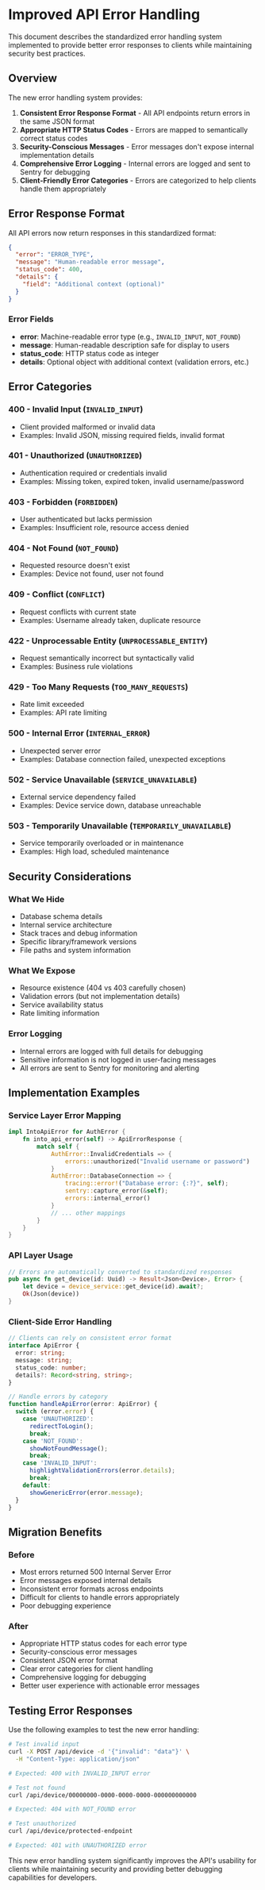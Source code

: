 # Improved API Error Handling

This document describes the standardized error handling system implemented to provide better error responses to clients while maintaining security best practices.

## Overview

The new error handling system provides:

1. **Consistent Error Response Format** - All API endpoints return errors in the same JSON format
2. **Appropriate HTTP Status Codes** - Errors are mapped to semantically correct status codes  
3. **Security-Conscious Messages** - Error messages don't expose internal implementation details
4. **Comprehensive Error Logging** - Internal errors are logged and sent to Sentry for debugging
5. **Client-Friendly Error Categories** - Errors are categorized to help clients handle them appropriately

## Error Response Format

All API errors now return responses in this standardized format:

```json
{
  "error": "ERROR_TYPE",
  "message": "Human-readable error message",
  "status_code": 400,
  "details": {
    "field": "Additional context (optional)"
  }
}
```

### Error Fields

- **error**: Machine-readable error type (e.g., `INVALID_INPUT`, `NOT_FOUND`)
- **message**: Human-readable description safe for display to users
- **status_code**: HTTP status code as integer
- **details**: Optional object with additional context (validation errors, etc.)

## Error Categories

### 400 - Invalid Input (`INVALID_INPUT`)
- Client provided malformed or invalid data
- Examples: Invalid JSON, missing required fields, invalid format

### 401 - Unauthorized (`UNAUTHORIZED`) 
- Authentication required or credentials invalid
- Examples: Missing token, expired token, invalid username/password

### 403 - Forbidden (`FORBIDDEN`)
- User authenticated but lacks permission
- Examples: Insufficient role, resource access denied

### 404 - Not Found (`NOT_FOUND`)
- Requested resource doesn't exist
- Examples: Device not found, user not found

### 409 - Conflict (`CONFLICT`)
- Request conflicts with current state
- Examples: Username already taken, duplicate resource

### 422 - Unprocessable Entity (`UNPROCESSABLE_ENTITY`)
- Request semantically incorrect but syntactically valid
- Examples: Business rule violations

### 429 - Too Many Requests (`TOO_MANY_REQUESTS`)
- Rate limit exceeded
- Examples: API rate limiting

### 500 - Internal Error (`INTERNAL_ERROR`)
- Unexpected server error
- Examples: Database connection failed, unexpected exceptions

### 502 - Service Unavailable (`SERVICE_UNAVAILABLE`)
- External service dependency failed
- Examples: Device service down, database unreachable

### 503 - Temporarily Unavailable (`TEMPORARILY_UNAVAILABLE`)
- Service temporarily overloaded or in maintenance
- Examples: High load, scheduled maintenance

## Security Considerations

### What We Hide
- Database schema details
- Internal service architecture  
- Stack traces and debug information
- Specific library/framework versions
- File paths and system information

### What We Expose
- Resource existence (404 vs 403 carefully chosen)
- Validation errors (but not implementation details)
- Service availability status
- Rate limiting information

### Error Logging
- Internal errors are logged with full details for debugging
- Sensitive information is not logged in user-facing messages
- All errors are sent to Sentry for monitoring and alerting

## Implementation Examples

### Service Layer Error Mapping

```rust
impl IntoApiError for AuthError {
    fn into_api_error(self) -> ApiErrorResponse {
        match self {
            AuthError::InvalidCredentials => {
                errors::unauthorized("Invalid username or password")
            }
            AuthError::DatabaseConnection => {
                tracing::error!("Database error: {:?}", self);
                sentry::capture_error(&self);
                errors::internal_error()
            }
            // ... other mappings
        }
    }
}
```

### API Layer Usage

```rust
// Errors are automatically converted to standardized responses
pub async fn get_device(id: Uuid) -> Result<Json<Device>, Error> {
    let device = device_service::get_device(id).await?;
    Ok(Json(device))
}
```

### Client-Side Error Handling

```typescript
// Clients can rely on consistent error format
interface ApiError {
  error: string;
  message: string;
  status_code: number;
  details?: Record<string, string>;
}

// Handle errors by category
function handleApiError(error: ApiError) {
  switch (error.error) {
    case 'UNAUTHORIZED':
      redirectToLogin();
      break;
    case 'NOT_FOUND':
      showNotFoundMessage();
      break;
    case 'INVALID_INPUT':
      highlightValidationErrors(error.details);
      break;
    default:
      showGenericError(error.message);
  }
}
```

## Migration Benefits

### Before
- Most errors returned 500 Internal Server Error
- Error messages exposed internal details
- Inconsistent error formats across endpoints
- Difficult for clients to handle errors appropriately
- Poor debugging experience

### After
- Appropriate HTTP status codes for each error type
- Security-conscious error messages
- Consistent JSON error format
- Clear error categories for client handling
- Comprehensive logging for debugging
- Better user experience with actionable error messages

## Testing Error Responses

Use the following examples to test the new error handling:

```bash
# Test invalid input
curl -X POST /api/device -d '{"invalid": "data"}' \
  -H "Content-Type: application/json"

# Expected: 400 with INVALID_INPUT error

# Test not found
curl /api/device/00000000-0000-0000-0000-000000000000

# Expected: 404 with NOT_FOUND error

# Test unauthorized
curl /api/device/protected-endpoint

# Expected: 401 with UNAUTHORIZED error
```

This new error handling system significantly improves the API's usability for clients while maintaining security and providing better debugging capabilities for developers.